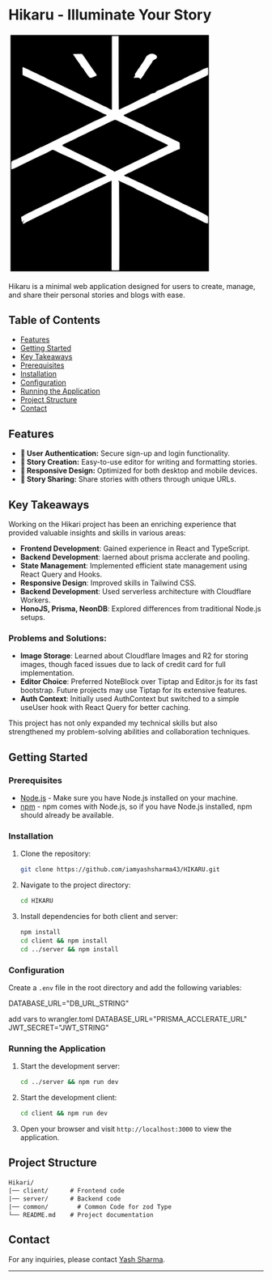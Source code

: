 # Hikaru - Illuminate Your Story
<img src="https://github.com/iamyashsharma43/HIKARU/blob/main/client/public/Hikari.svg" alt="Hikari" style="width:400px;">




Hikaru is a minimal web application designed for users to create, manage, and share their personal stories and blogs with ease.

## Table of Contents

- [Features](#features)
- [Getting Started](#getting-started)
- [Key Takeaways](#key-takeaways)
- [Prerequisites](#prerequisites)
- [Installation](#installation)
- [Configuration](#configuration)
- [Running the Application](#running-the-application)
- [Project Structure](#project-structure)
- [Contact](#contact)

## Features

- **🔐 User Authentication:** Secure sign-up and login functionality.
- **📖 Story Creation:** Easy-to-use editor for writing and formatting stories.
- **📱 Responsive Design:** Optimized for both desktop and mobile devices.
- **🔗 Story Sharing:** Share stories with others through unique URLs.

## Key Takeaways

Working on the Hikari project has been an enriching experience that provided valuable insights and skills in various areas:

- **Frontend Development**: Gained experience in React and TypeScript.
- **Backend Development**: laerned about prisma acclerate and pooling.
- **State Management**: Implemented efficient state management using React Query and Hooks.
- **Responsive Design**: Improved skills in Tailwind CSS.
- **Backend Development**: Used serverless architecture with Cloudflare Workers.
- **HonoJS, Prisma, NeonDB**: Explored differences from traditional Node.js setups.

### Problems and Solutions:
- **Image Storage**: Learned about Cloudflare Images and R2 for storing images, though faced issues due to lack of credit card for full implementation.
- **Editor Choice**: Preferred NoteBlock over Tiptap and Editor.js for its fast bootstrap. Future projects may use Tiptap for its extensive features.
- **Auth Context**: Initially used AuthContext but switched to a simple useUser hook with React Query for better caching.

This project has not only expanded my technical skills but also strengthened my problem-solving abilities and collaboration techniques.

## Getting Started

### Prerequisites


- [Node.js](https://nodejs.org/) - Make sure you have Node.js installed on your machine.
- [npm](https://www.npmjs.com/) - npm comes with Node.js, so if you have Node.js installed, npm should already be available.


### Installation

1. Clone the repository:
    ```bash
    git clone https://github.com/iamyashsharma43/HIKARU.git
    ```
2. Navigate to the project directory:
    ```bash
    cd HIKARU
    ```
3. Install dependencies for both client and server:
    ```bash
    npm install
    cd client && npm install
    cd ../server && npm install
    ```

### Configuration

Create a `.env` file in the root directory and add the following variables:


DATABASE_URL="DB_URL_STRING"

add vars to wrangler.toml
DATABASE_URL="PRISMA_ACCLERATE_URL"
JWT_SECRET="JWT_STRING"

### Running the Application

1. Start the development server:
    ```bash
    cd ../server && npm run dev
    ```

2. Start the development client:
    ```bash
    cd client && npm run dev
    ```
3. Open your browser and visit `http://localhost:3000` to view the application.

## Project Structure

```
Hikari/
|── client/      # Frontend code
|── server/      # Backend code
|── common/        # Common Code for zod Type
└── README.md    # Project documentation
```


## Contact

For any inquiries, please contact [Yash Sharma](mailto:yesitsyash43@gmail.com).

---
